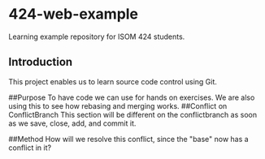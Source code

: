 # 424-web-example
Learning example repository for ISOM 424 students.

## Introduction
This project enables us to learn source code control using Git.

##Purpose
To have code we can use for hands on exercises. We are also using
this to see how rebasing and merging works.
##Conflict on ConflictBranch
This section will be different on the conflictbranch as soon as we
save, close, add, and commit it.

##Method
How will we resolve this conflict, since the "base" now has a 
conflict in it?
